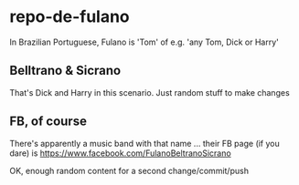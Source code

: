 # repo-de-fulano

In Brazilian Portuguese, Fulano is 'Tom' of e.g. 'any Tom, Dick or Harry'

## Belltrano & Sicrano

That's Dick and Harry in this scenario. Just random stuff to make changes

## FB, of course

There's apparently a music band with that name ... their FB page (if you dare) is https://www.facebook.com/FulanoBeltranoSicrano

OK, enough random content for a second change/commit/push
